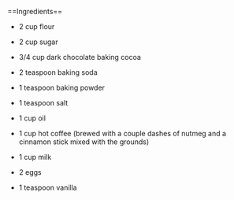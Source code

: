 ==Ingredients==

* 2 cup flour

* 2 cup sugar

* 3/4 cup dark chocolate baking cocoa

* 2 teaspoon baking soda

* 1 teaspoon baking powder

* 1 teaspoon salt

* 1 cup oil

* 1 cup hot coffee (brewed with a couple dashes of nutmeg and a cinnamon stick mixed with the grounds)

* 1 cup milk

* 2 eggs

* 1 teaspoon vanilla
